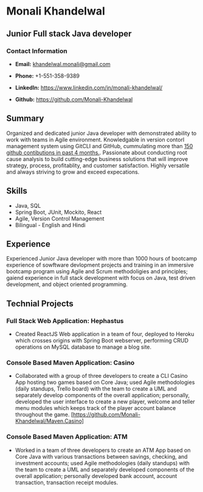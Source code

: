 # Monali Khandelwal

## Junior Full stack Java developer

### Contact Information

* **Email:** khandelwal.monali@gmail.com

* **Phone:** +1-551-358-9389

* **LinkedIn:** https://www.linkedin.com/in/monali-khandelwal/

* **Github:** https://github.com/Monali-Khandelwal

## Summary
Organized and dedicated junior Java developer with demonstrated ability to work with teams in Agile environment. Knowledgable in version contorl management system using GitCLI and GitHub, cummulating more than [150 github contibutions in past 4 months.](https://github.com/Monali-Khandelwal?tab=overview#year-link-2021). Passionate about conducting root cause analysis to build cutting-edge business solutions that will improve strategy, process, profitablity, and customer satisfaction. Highly versatile and always striving to grow and exceed expecations.

## Skills
* Java, SQL 
* Spring Boot, JUnit, Mockito, React
* Agile, Version Control Management
* Bilingual - English and Hindi

## Experience

Experienced Junior Java developer with more than 1000 hours of bootcamp experience of sowftware devlopment projects and training in an immersive bootcamp program using Agile and Scrum methodoligies and principles; gaiend experience in full stack development with focus on Java, test driven development, and object oriented programming.

## Technial Projects

### Full Stack Web Application: Hephastus
* Created ReactJS Web application in a team of four, deployed to Heroku which crosses origins with Spring Boot webserver, performing CRUD operations on MySQL database to manage a blog site.

### Console Based Maven Application: Casino
* Collaborated with a group of three developers to create a CLI Casino App hosting two games based on Core Java; used Agile methodologies (daily standups, Trello board) with the team to create a UML and separately develop components of the overall application; personally, developed the user interface to create a new player, welcome and teller menu modules which keeps track of the player account balance throughout the game. [https://github.com/Monali-Khandelwal/Maven.Casino]

### Console Based Maven Application: ATM
* Worked in a team of three developers to create an ATM App based on Core Java with various transactions between savings, checking, and investment accounts; used Agile methodologies (daily standups) with the team to create a UML and separately developed components of the overall application; personally developed bank account, account transaction, transaction receipt modules.

